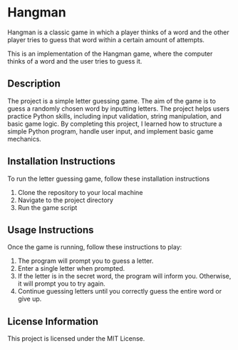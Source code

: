 # Hangman
Hangman is a classic game in which a player thinks of a word and the other player tries to guess that word within a certain amount of attempts.

This is an implementation of the Hangman game, where the computer thinks of a word and the user tries to guess it. 
## Description
The project is a simple letter guessing game. The aim of the game is to guess a randomly chosen word by inputting letters. The project helps users practice Python skills, including input validation, string manipulation, and basic game logic. By completing this project, I learned how to structure a simple Python program, handle user input, and implement basic game mechanics.

## Installation Instructions
To run the letter guessing game, follow these installation instructions
1.	Clone the repository to your local machine
2.	Navigate to the project directory
3.	Run the game script

## Usage Instructions
Once the game is running, follow these instructions to play:
1.	The program will prompt you to guess a letter.
2.	Enter a single letter when prompted.
3.	If the letter is in the secret word, the program will inform you. Otherwise, it will prompt you to try again.
4.	Continue guessing letters until you correctly guess the entire word or give up.

## License Information
This project is licensed under the MIT License.


